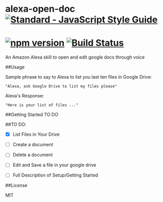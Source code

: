 # alexa-open-doc   [![Standard - JavaScript Style Guide](https://cdn.rawgit.com/feross/standard/master/badge.svg)](https://github.com/feross/standard     )
[![npm version](https://badge.fury.io/js/alexa-open-doc.svg)](http://badge.fury.io/js/alexa-open-doc) [![Build Status](https://travis-ci.org/acucciniello/alexa-open-doc.svg?branch=master)](https://travis-ci.org/acucciniello/alexa-open-doc)
===============
An Amazon Alexa skill to open and edit google docs through voice

##Usage

Sample phrase to say to Alexa to list you last ten files in Google Drive:

` "Alexa, ask Google Drive to list my files please" `

Alexa's Response:

`"Here is your list of files ..."`

##Getting Started
TO DO

##TO DO:
- [x] List Files in Your Drive 
- [ ] Create a document
- [ ] Delete a document
- [ ] Edit and Save a file in your google drive
- [ ] Full Description of Setup/Getting Started


##License

MIT 